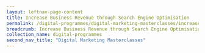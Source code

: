 ```yaml
---
layout: leftnav-page-content
title: Increase Business Revenue through Search Engine Optimisation
permalink: /digital-programmes/digital-marketing-masterclasses/increase-business-revenue-through-seo
breadcrumb: Increase Business Revenue through Search Engine Optimisation
collection_name: digital-programmes
second_nav_title: "Digital Marketing Masterclasses"
---
```

